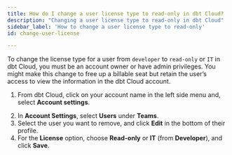```yaml
---
title: How do I change a user license type to read-only in dbt Cloud?
description: "Changing a user license type to read-only in dbt Cloud"
sidebar_label: 'How to change a user license type to read-only'
id: change-user-license

---
```


To change the license type for a user from `developer` to `read-only` or `IT` in dbt Cloud, you must be an account owner or have admin privileges. You might make this change to free up a billable seat but retain the user’s access to view the information in the dbt Cloud account.

1. From dbt Cloud, click on your account name in the left side menu and, select **Account settings**.

<Lightbox src="/img/docs/dbt-cloud/Navigate-to-account-settings.png" title="Navigate to account settings" />

2. In **Account Settings**, select **Users** under **Teams**.
3. Select the user you want to remove, and click **Edit** in the bottom of their profile.
4. For the **License** option, choose **Read-only** or **IT** (from **Developer**), and click **Save**.

<Lightbox src="/img/docs/dbt-cloud/change_user_to_read_only_20221023.png" title="Change users license type" />
